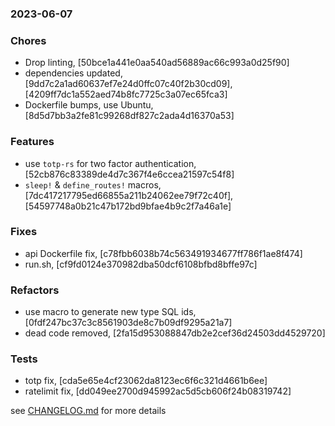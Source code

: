### 2023-06-07

### Chores
+ Drop linting, [50bce1a441e0aa540ad56889ac66c993a0d25f90]
+ dependencies updated, [9dd7c2a1ad60637ef7e24d0ffc07c40f2b30cd09], [4209ff7dc1a552aed74b8fc7725c3a07ec65fca3]
+ Dockerfile bumps, use Ubuntu, [8d5d7bb3a2fe81c99268df827c2ada4d16370a53]

### Features
+ use `totp-rs` for two factor authentication, [52cb876c83389de4d7c367f4e6ccea21597c54f8]
+ `sleep!` & `define_routes!` macros, [7dc417217795ed66855a211b24062ee79f72c40f], [54597748a0b21c47b172bd9bfae4b9c2f7a46a1e]

### Fixes
+ api Dockerfile fix, [c78fbb6038b74c563491934677ff786f1ae8f474]
+ run.sh, [cf9fd0124e370982dba50dcf6108bfbd8bffe97c]

### Refactors
+ use macro to generate new type SQL ids, [0fdf247bc37c3c8561903de8c7b09df9295a21a7]
+ dead code removed, [2fa15d953088847db2e2cef36d24503dd4529720]

### Tests
+ totp fix, [cda5e65e4cf23062da8123ec6f6c321d4661b6ee]
+ ratelimit fix, [dd049ee2700d945992ac5d5cb606f24b08319742]

see <a href='https://github.com/mrjackwills/staticpi_backend/blob/main/CHANGELOG.md'>CHANGELOG.md</a> for more details
